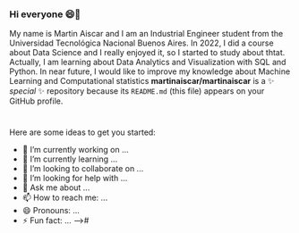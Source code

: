 ### Hi everyone 😄👋

My name is Martin Aiscar and I am an Industrial Engineer student from the Universidad Tecnológica Nacional Buenos Aires. In 2022, I did a course about Data Science and I really enjoyed it, so I started to study about thtat. Actually, I am learning about Data Analytics and Visualization with SQL and Python. In near future, I would like to improve my knowledge about Machine Learning and Computational statistics
**martinaiscar/martinaiscar** is a ✨ _special_ ✨ repository because its `README.md` (this file) appears on your GitHub profile.

#
Here are some ideas to get you started:

- 🔭 I’m currently working on ...
- 🌱 I’m currently learning ...
- 👯 I’m looking to collaborate on ...
- 🤔 I’m looking for help with ...
- 💬 Ask me about ...
- 📫 How to reach me: ...
- 😄 Pronouns: ...
- ⚡ Fun fact: ...
-->#
